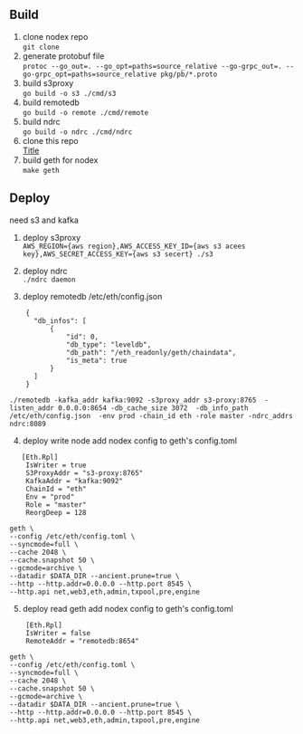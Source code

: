 ## Build

1. clone nodex repo  
`git clone `
2. generate protobuf file  
`protoc --go_out=. --go_opt=paths=source_relative --go-grpc_out=. --go-grpc_opt=paths=source_relative pkg/pb/*.proto`
3. build s3proxy  
`go build -o s3 ./cmd/s3`
4. build remotedb  
`go build -o remote ./cmd/remote`
5. build ndrc  
`go build -o ndrc ./cmd/ndrc`
6. clone this repo   
[Title](https://github.com/DeBankDeFi/go-ethereum-debank)
7. build geth for nodex   
`make geth`

## Deploy
need s3 and kafka

1. deploy s3proxy  
`AWS_REGION={aws region},AWS_ACCESS_KEY_ID={aws s3 acees key},AWS_SECRET_ACCESS_KEY={aws s3 secert} ./s3`

2. deploy ndrc  
`./ndrc daemon`

3. deploy remotedb
/etc/eth/config.json
```
    {
      "db_infos": [
          {
              "id": 0,
              "db_type": "leveldb",
              "db_path": "/eth_readonly/geth/chaindata",
              "is_meta": true
          }
      ]
    } 
```

```
./remotedb -kafka_addr kafka:9092 -s3proxy_addr s3-proxy:8765  -listen_addr 0.0.0.0:8654 -db_cache_size 3072  -db_info_path /etc/eth/config.json  -env prod -chain_id eth -role master -ndrc_addrs ndrc:8089
```

4. deploy write node
add nodex config to geth's config.toml
```
   [Eth.Rpl]
    IsWriter = true
    S3ProxyAddr = "s3-proxy:8765"
    KafkaAddr = "kafka:9092"
    ChainId = "eth"
    Env = "prod"
    Role = "master"
    ReorgDeep = 128
```

```
geth \
--config /etc/eth/config.toml \
--syncmode=full \
--cache 2048 \
--cache.snapshot 50 \
--gcmode=archive \
--datadir $DATA_DIR --ancient.prune=true \
--http --http.addr=0.0.0.0 --http.port 8545 \
--http.api net,web3,eth,admin,txpool,pre,engine
```

5. deploy read geth
add nodex config to geth's config.toml
```
    [Eth.Rpl]
    IsWriter = false
    RemoteAddr = "remotedb:8654"
```

```
geth \
--config /etc/eth/config.toml \
--syncmode=full \
--cache 2048 \
--cache.snapshot 50 \
--gcmode=archive \
--datadir $DATA_DIR --ancient.prune=true \
--http --http.addr=0.0.0.0 --http.port 8545 \
--http.api net,web3,eth,admin,txpool,pre,engine
```